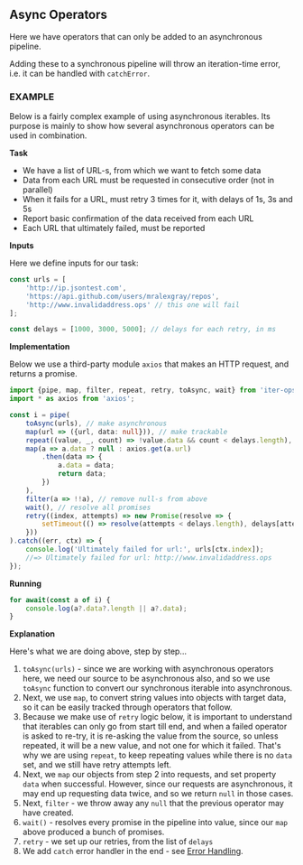 Async Operators
---------------

Here we have operators that can only be added to an asynchronous pipeline.

Adding these to a synchronous pipeline will throw an iteration-time error, i.e. it can be handled with `catchError`.

### EXAMPLE

Below is a fairly complex example of using asynchronous iterables. Its purpose is mainly to show how several
asynchronous operators can be used in combination.

**Task**

* We have a list of URL-s, from which we want to fetch some data
* Data from each URL must be requested in consecutive order (not in parallel)
* When it fails for a URL, must retry 3 times for it, with delays of 1s, 3s and 5s
* Report basic confirmation of the data received from each URL
* Each URL that ultimately failed, must be reported

**Inputs**

Here we define inputs for our task:

```ts
const urls = [
    'http://ip.jsontest.com',
    'https://api.github.com/users/mralexgray/repos',
    'http://www.invalidaddress.ops' // this one will fail
];

const delays = [1000, 3000, 5000]; // delays for each retry, in ms
```

**Implementation**

Below we use a third-party module `axios` that makes an HTTP request, and returns a promise.

```ts
import {pipe, map, filter, repeat, retry, toAsync, wait} from 'iter-ops';
import * as axios from 'axios';

const i = pipe(
    toAsync(urls), // make asynchronous
    map(url => ({url, data: null})), // make trackable
    repeat((value, _, count) => !value.data && count < delays.length),
    map(a => a.data ? null : axios.get(a.url)
        .then(data => {
            a.data = data;
            return data;
        })
    ),
    filter(a => !!a), // remove null-s from above
    wait(), // resolve all promises
    retry((index, attempts) => new Promise(resolve => {
        setTimeout(() => resolve(attempts < delays.length), delays[attempts]);
    }))
).catch((err, ctx) => {
    console.log('Ultimately failed for url:', urls[ctx.index]);
    //=> Ultimately failed for url: http://www.invalidaddress.ops
});
```

**Running**

```ts
for await(const a of i) {
    console.log(a?.data?.length || a?.data);
}
```

**Explanation**

Here's what we are doing above, step by step...

1. `toAsync(urls)` - since we are working with asynchronous operators here, we need our source to be
asynchronous also, and so we use `toAsync` function to convert our synchronous iterable into asynchronous.
2. Next, we use `map`, to convert string values into objects with target data, so it can be easily tracked
through operators that follow.
3. Because we make use of `retry` logic below, it is important to understand that iterables can only go from
start till end, and when a failed operator is asked to re-try, it is re-asking the value from the source,
so unless repeated, it will be a new value, and not one for which it failed. That's why we are using `repeat`,
to keep repeating values while there is no `data` set, and we still have retry attempts left.
4. Next, we `map` our objects from step 2 into requests, and set property `data` when successful. However,
since our requests are asynchronous, it may end up requesting data twice, and so we return `null` in those cases.
5. Next, `filter` - we throw away any `null` that the previous operator may have created.
6. `wait()` - resolves every promise in the pipeline into value, since our `map` above produced a bunch of promises.
7. `retry` - we set up our retries, from the list of `delays`
8. We add `catch` error handler in the end - see [Error Handling].


[Error Handling]:https://github.com/vitaly-t/iter-ops/wiki/Error-Handling
